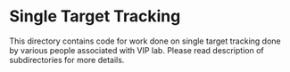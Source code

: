 # Single Target Tracking
This directory contains code for work done on single target tracking done by various people associated with VIP lab. Please read description of subdirectories for more details.
